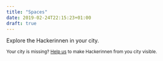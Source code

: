 ```yaml
---
title: "Spaces"
date: 2019-02-24T22:15:23+01:00
draft: true
---
```


Explore the Hackerinnen in your city.

<small>Your city is missing? <a href="/machmit">Help us</a> to make Hackerinnen from you city visible.
</small>
